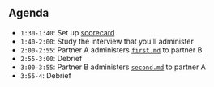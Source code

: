 ## Agenda
* `1:30-1:40`: Set up [scorecard](https://docs.google.com/spreadsheets/d/1ROq762L9yXmPnMllckXnuPzB9ScA6BN0Ev_XceBpalY/edit#gid=1051628103)
* `1:40-2:00`: Study the interview that you'll administer
* `2:00-2:55`: Partner A administers [`first.md`](./first.md) to partner B
* `2:55-3:00`: Debrief
* `3:00-3:55`: Partner B administers [`second.md`](./second.md) to partner A
* `3:55-4`: Debrief